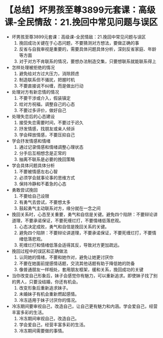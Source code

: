 # 【总结】坏男孩至尊3899元套课：高级课-全民情敌：21.挽回中常见问题与误区

-   坏男孩至尊3899元套课：高级课-全民情敌：21.挽回中常见问题与误区
    1.  挽回成功关键在于心态问题，不要猜测对方想法，要做正确的事
    2.  反省与自我审视是重要的，需要具体问题具体分析，深刻反省家庭、年龄等方面
    3.  对于对方不肯联系的情况，要想办法制造交集，只要想联系就能联系得上
-   怎样处理被拒绝的情况
    1.  避免给对方过大压力，消除顾虑
    2.  制造联系但不骚扰，把握时机
    3.  不要直接说不纠缠，而是做出行动
-   处理对方有新恋情的情况
    1.  不要干涉或介入，假装镇定
    2.  给对方祝福，调整自己的心态
    3.  不要过多评价，做好自己
-   处理失恋后的心态建设
    1.  接受失恋需要时间，不要过于迟久
    2.  抒发情感，找朋友或亲人倾诉
    3.  学会释放情感，不要压抑自己
-   学会抒发情感和情绪
    1.  通过记录情感和情绪调整心理状态
    2.  分手后互相想念是正常的
    3.  抽离不联系是必要的挽回策略
-   学会具体问题具体分析
    1.  不要被情感左右心智
    2.  必须学会就事论事的思维方式
    3.  保持冷静和不着急的心态
-   勇敢尝试挽回
    1.  不要给自己设限
    2.  有勇气去尝试，不要想太多
    3.  鼓起勇气主动联系对方，缘分就在一念之间
-   挽回关系时，心态至关重要，勇气和自信是关键。避免四个陷阱：不要辩论讲道理，不要承诺保证，不要死缠烂打，不要情绪低落悲观。
    1.  心态决定成败，勇气和自信是挽回关系的关键。
    2.  避免四个陷阱：不要辩论讲道理，不要承诺保证，不要死缠烂打，不要情绪低落悲观。
    3.  死缠烂打和情绪低落会适得其反，导致对方更加疏远。
-   挽回过程中的误区和正确做法
    1.  认同她的情绪，不要和她作对，避免让她更讨厌你
    2.  不要在她面前提感情话题，交流其他话题有助于降低她的防备
    3.  像普通朋友一样相处，套用朋友框架，缓和关系，挽回成功的关键
-   当你改变自己形象后，妹子会感觉你有魅力，可以重新追求。即使妹子找了别的男人，只要没结婚，你还有机会。
    1.  改变形象后重新追求妹子。
    2.  未婚妹子有机会重新燃起感情。
    3.  冷冻适用于妹子讨厌你的情况。
-   冷冻期间要审视自己，改造自己，让自己更有魅力和内涵。学会爱自己，经营丰富多彩的生活。
    1.  冷冻期间审视自己，改造自己。
    2.  学会爱自己，经营丰富多彩的生活。
    3.  冷冻期间需要做的事情。